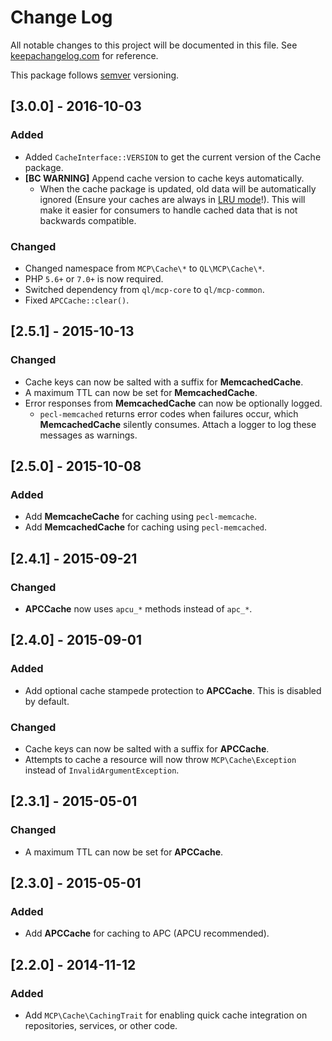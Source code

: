 # Change Log
All notable changes to this project will be documented in this file. See [keepachangelog.com](http://keepachangelog.com) for reference.

This package follows [semver](http://semver.org/) versioning.

## [3.0.0] - 2016-10-03

### Added
- Added `CacheInterface::VERSION` to get the current version of the Cache package.
- **[BC WARNING]** Append cache version to cache keys automatically.
    - When the cache package is updated, old data will be automatically ignored
      (Ensure your caches are always in [LRU mode](https://en.wikipedia.org/wiki/Cache_algorithms#LRU)!).
      This will make it easier for consumers to handle cached data that is not backwards compatible.

### Changed
- Changed namespace from `MCP\Cache\*` to `QL\MCP\Cache\*`.
- PHP `5.6+` or `7.0+` is now required.
- Switched dependency from `ql/mcp-core` to `ql/mcp-common`.
- Fixed `APCCache::clear()`.

## [2.5.1] - 2015-10-13

### Changed
- Cache keys can now be salted with a suffix for **MemcachedCache**.
- A maximum TTL can now be set for **MemcachedCache**.
- Error responses from **MemcachedCache** can now be optionally logged.
    - `pecl-memcached` returns error codes when failures occur, which **MemcachedCache** silently consumes. Attach
      a logger to log these messages as warnings.

## [2.5.0] - 2015-10-08

### Added
- Add **MemcacheCache** for caching using `pecl-memcache`.
- Add **MemcachedCache** for caching using `pecl-memcached`.

## [2.4.1] - 2015-09-21

### Changed
- **APCCache** now uses `apcu_*` methods instead of `apc_*`.

## [2.4.0] - 2015-09-01

### Added
- Add optional cache stampede protection to **APCCache**. This is disabled by default.

### Changed
- Cache keys can now be salted with a suffix for **APCCache**.
- Attempts to cache a resource will now throw `MCP\Cache\Exception` instead of `InvalidArgumentException`.

## [2.3.1] - 2015-05-01

### Changed
- A maximum TTL can now be set for **APCCache**.

## [2.3.0] - 2015-05-01

### Added
- Add **APCCache** for caching to APC (APCU recommended).

## [2.2.0] - 2014-11-12

### Added
- Add `MCP\Cache\CachingTrait` for enabling quick cache integration on repositories, services, or other code.
